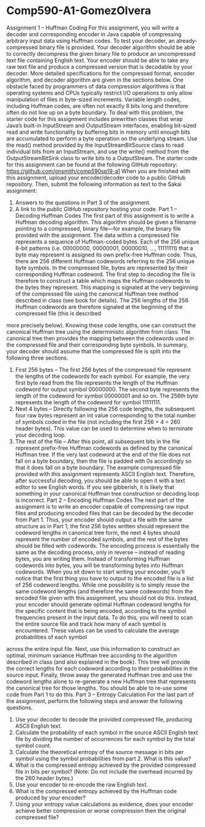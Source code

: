 # Comp590-A1-GomezOlvera
Assignment 1 – Huffman Coding
For this assignment, you will write a decoder and corresponding encoder in Java capable of compressing arbitrary input data using Huffman codes. To test your decoder, an already-compressed binary file is provided. Your decoder algorithm should be able to correctly decompress the given binary file to produce an uncompressed text file containing English text. Your encoder should be able to take any raw text file and produce a compressed version that is decodable by your decoder. More detailed specifications for the compressed format, encoder algorithm, and decoder algorithm are given in the sections below.
One obstacle faced by programmers of data compression algorithms is that operating systems and CPUs typically restrict I/O operations to only allow manipulation of files in byte-sized increments. Variable length codes, including Huffman codes, are often not exactly 8 bits long and therefore often do not line up on a byte boundary. To deal with this problem, the starter code for this assignment includes prewritten classes that wrap Java’s built-in InputStream and OutputStream interfaces, enabling bit-sized read and write functionality by buffering bits in memory until enough bits are accumulated to perform a byte operation on the underlying stream. Use the read() method provided by the InputStreamBitSource class to read individual bits from an InputStream, and use the write() method from the OutputStreamBitSink class to write bits to a OutputStream.
The starter code for this assignment can be found at the following GitHub repository:
https://github.com/onsmith/comp590sp19-a1
When you are finished with this assignment, upload your encoder/decoder code to a public GitHub repository. Then, submit the following information as text to the Sakai assignment:
1. Answers to the questions in Part 3 of the assignment.
2. A link to the public GitHub repository hosting your code.
Part 1 – Decoding Huffman Codes
The first part of this assignment is to write a Huffman decoding algorithm. This algorithm should be given a filename pointing to a compressed, binary file—for example, the binary file provided with the assignment.
The data within a compressed file represents a sequence of Huffman-coded bytes. Each of the 256 unique 8-bit patterns (i.e. 00000000, 00000001, 00000010, ..., 11111111) that a byte may represent is assigned its own prefix-free Huffman code. Thus, there are 256 different Huffman codewords referring to the 256 unique byte symbols.
In the compressed file, bytes are represented by their corresponding Huffman codeword. The first step to decoding the file is therefore to construct a table which maps the Huffman codewords to the bytes they represent. This mapping is signaled at the very beginning of the compressed file using the canonical Huffman tree method described in class (see book for details). The 256 lengths of the 256 Huffman codewords are therefore signaled at the beginning of the compressed file (this is described
 
more precisely below). Knowing these code lengths, one can construct the canonical Huffman tree using the deterministic algorithm from class. The canonical tree then provides the mapping between the codewords used in the compressed file and their corresponding byte symbols.
In summary, your decoder should assume that the compressed file is split into the following three sections.
1. First 256 bytes – The first 256 bytes of the compressed file represent the lengths of the codewords for each symbol. For example, the very first byte read from the file represents the length of the Huffman codeword for output symbol 00000000. The second byte represents the length of the codeword for symbol 00000001 and so on. The 256th byte represents the length of the codeword for symbol 11111111.
2. Next 4 bytes – Directly following the 256 code lengths, the subsequent four raw bytes represent an int value corresponding to the total number of symbols coded in the file (not including the first 256 + 4 = 260 header bytes). This value can be used to determine when to terminate your decoding loop.
3. The rest of the file – After this point, all subsequent bits in the file represent prefix-free Huffman codewords as defined by the canonical Huffman tree. If the very last codeword at the end of the file does not fall on a byte boundary, then the file is padded with 0s accordingly so that it does fall on a byte boundary.
The example compressed file provided with this assignment represents ASCII English text. Therefore, after successful decoding, you should be able to open it with a text editor to see English words. If you see gibberish, it is likely that something in your canonical Huffman tree construction or decoding loop is incorrect.
Part 2 – Encoding Huffman Codes
The next part of the assignment is to write an encoder capable of compressing raw input files and producing encoded files that can be decoded by the decoder from Part 1. Thus, your encoder should output a file with the same structure as in Part 1; the first 256 bytes written should represent the codeword lengths in canonical tree form, the next 4 bytes should represent the number of encoded symbols, and the rest of the bytes should be filled with codewords.
The encoding process is essentially the same as the decoding process, only in reverse – instead of reading bytes, you are writing them. Instead of transforming Huffman codewords into bytes, you will be transforming bytes into Huffman codewords.
When you sit down to start writing your encoder, you’ll notice that the first thing you have to output to the encoded file is a list of 256 codeword lengths. While one possibility is to simply reuse the same codeword lengths (and therefore the same codewords) from the encoded file given with this assignment, you should not do this. Instead, your encoder should generate optimal Huffman codeword lengths for the specific content that is being encoded, according to the symbol frequencies present in the input data. To do this, you will need to scan the entire source file and track how many of each symbol is encountered. These values can be used to calculate the average probabilities of each symbol

across the entire input file. Next, use this information to construct an optimal, minimum variance Huffman tree according to the algorithm described in class (and also explained in the book). This tree will provide the correct lengths for each codeword according to their probabilities in the source input. Finally, throw away the generated Huffman tree and use the codeword lengths alone to re-generate a new Huffman tree that represents the canonical tree for those lengths. You should be able to re-use some code from Part 1 to do this.
Part 3 – Entropy Calculation
For the last part of the assignment, perform the following steps and answer the following questions.
1. Use your decoder to decode the provided compressed file, producing ASCII English text.
2. Calculate the probability of each symbol in the source ASCII English text file by dividing the
number of occurrences for each symbol by the total symbol count.
3. Calculate the theoretical entropy of the source message in bits per symbol using the symbol
probabilities from part 2. What is this value?
4. What is the compressed entropy achieved by the provided compressed file in bits per symbol?
(Note: Do not include the overhead incurred by the 260 header bytes.)
5. Use your encoder to re-encode the raw English text.
6. What is the compressed entropy achieved by the Huffman code produced by your encoder?
7. Using your entropy value calculations as evidence, does your encoder achieve better
compression or worse compression then the original compressed file?

